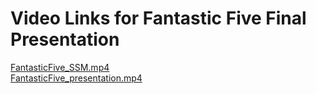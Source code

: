 # Video Links for Fantastic Five Final Presentation  
[FantasticFive_SSM.mp4](https://www.youtube.com/watch?v=3Wq44uWLfN4&ab_channel=SSMCofC)  
[FantasticFive_presentation.mp4](https://youtu.be/7ETG74WY470)